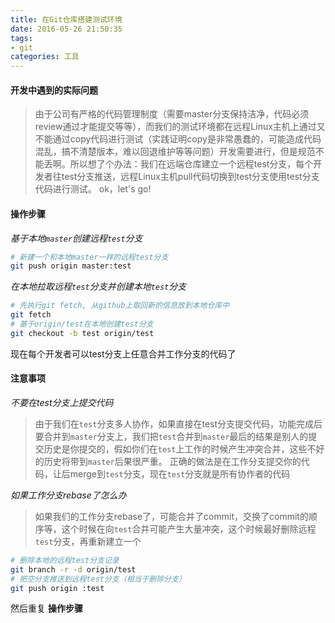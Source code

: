 ```yaml
---
title: 在Git仓库搭建测试环境
date: 2016-05-26 21:50:35
tags:
- git
categories: 工具
---
```


#### 开发中遇到的实际问题
> 由于公司有严格的代码管理制度（需要master分支保持洁净，代码必须review通过才能提交等等），而我们的测试环境都在远程Linux主机上通过又不能通过copy代码进行测试（实践证明copy是非常愚蠢的，可能造成代码混乱，搞不清楚版本，难以回退维护等等问题）开发需要进行，但是规范不能丢啊。所以想了个办法：我们在远端仓库建立一个远程test分支，每个开发者往test分支推送，远程Linux主机pull代码切换到test分支使用test分支代码进行测试。
ok，let's go!

#### 操作步骤

*基于本地`master`创建远程`test`分支*

``` bash
# 新建一个和本地master一样的远程test分支
git push origin master:test
```

*在本地拉取远程`test`分支并创建本地`test`分支*

``` bash
# 先执行git fetch, 从github上取回新的信息放到本地仓库中
git fetch
# 基于origin/test在本地创建test分支
git checkout -b test origin/test
```

现在每个开发者可以test分支上任意合并工作分支的代码了

#### 注意事项

*不要在test分支上提交代码*

>  由于我们在`test`分支多人协作，如果直接在test分支提交代码，功能完成后要合并到`master`分支上，我们把`test`合并到`master`最后的结果是别人的提交历史是你提交的，假如你们在`test`上工作的时候产生冲突合并，这些不好的历史将带到`master`后果很严重。
   正确的做法是在工作分支提交你的代码，让后merge到`test`分支，现在`test`分支就是所有协作者的代码

*如果工作分支rebase了怎么办*

> 如果我们的工作分支rebase了，可能合并了commit，交换了commit的顺序等，这个时候在向`test`合并可能产生大量冲突，这个时候最好删除远程`test`分支，再重新建立一个

``` bash
# 删除本地的远程test分支记录
git branch -r -d origin/test
# 把空分支推送到远程test分支（相当于删除分支）
git push origin :test
```
然后重复 **操作步骤**